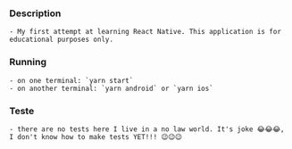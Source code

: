 ### Description
    - My first attempt at learning React Native. This application is for educational purposes only. 

### Running 
    - on one terminal: `yarn start`
    - on another terminal: `yarn android` or `yarn ios`

### Teste
    - there are no tests here I live in a no law world. It's joke 😂😂😂, I don't know how to make tests YET!!! 😉😉😉  
